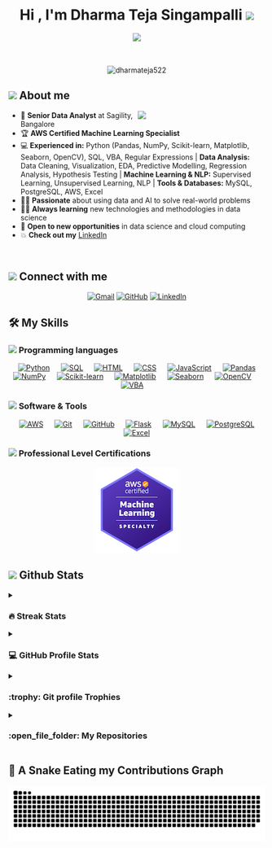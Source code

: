 <h1 align="center">Hi , I'm Dharma Teja Singampalli <img src="https://media.giphy.com/media/hvRJCLFzcasrR4ia7z/giphy.gif" width="35"></h1>
<p align="center">
  <a href="https://github.com/DenverCoder1/readme-typing-svg"><img src="https://readme-typing-svg.herokuapp.com?font=Time+New+Roman&color=%23C8BE25&size=25&center=true&vCenter=true&width=630&height=100&lines=Data+Science+%7C+Machine+Learning+Enthusiast;AWS+Certified+Machine+Learning+Specialist;Python+Developer+%7C+Cloud+Computing+Specialist;Always+learning+new+things"></a>
</p>

<br>

<p align="center"> 
	<img src="https://komarev.com/ghpvc/?username=dharmateja522&label=Profile%20views&color=0047AB&style=plastic?" alt="dharmateja522" height=25px, width=160px/> 
</p>

## <picture><img src = "https://github.com/dharmateja522/dharmateja522/tree/a284ec43867b5e9826aa1e95ec076e907f952483/Images/about_me.gif" width = 50px></picture> About me

<picture> <img align="right" src="https://github.com/dharmateja522/dharmateja522/tree/a284ec43867b5e9826aa1e95ec076e907f952483/Images/Right_Side.gif" width = 250px></picture>

- :office: **Senior Data Analyst** at Sagility, Bangalore
- :trophy: **AWS Certified Machine Learning Specialist**
- :computer: **Experienced in:** Python (Pandas, NumPy, Scikit-learn, Matplotlib, Seaborn, OpenCV), SQL, VBA, Regular Expressions | **Data Analysis:** Data Cleaning, Visualization, EDA, Predictive Modelling, Regression Analysis, Hypothesis Testing | **Machine Learning & NLP:** Supervised Learning, Unsupervised Learning, NLP | **Tools & Databases:** MySQL, PostgreSQL, AWS, Excel
- :technologist: **Passionate** about using data and AI to solve real-world problems
- :student: **Always learning** new technologies and methodologies in data science
- :thinking: **Open to new opportunities** in data science and cloud computing
- :boom: **Check out my** [LinkedIn](https://www.linkedin.com/in/dharma-teja-singampalli-a06916110)

<br>

## <picture> <img src="https://github.com/dharmateja522/dharmateja522/tree/a284ec43867b5e9826aa1e95ec076e907f952483/Images/Connect-with-me.gif" width="100px"> </picture> Connect with me
<p align="center">
	<a href="mailto:dharmateja522@gmail.com"><img img src="https://img.shields.io/badge/gmail-%23EA4335.svg?style=plastic&logo=gmail&logoColor=white" alt="Gmail"/></a>
	<a href="https://github.com/dharmateja522"><img src="https://img.shields.io/badge/github-%23181717.svg?style=plastic&logo=github&logoColor=white" alt="GitHub"/></a>
	<a href="https://www.linkedin.com/in/dharma-teja-singampalli-a06916110/"><img src="https://img.shields.io/badge/linkedin-%230A66C2.svg?style=plastic&logo=linkedin&logoColor=white" alt="LinkedIn"/></a>
</p>

## 🛠️ My Skills

### <picture> <img src = "https://github.com/dharmateja522/dharmateja522/tree/a284ec43867b5e9826aa1e95ec076e907f952483/Images/Programming_Languages.gif" width = 50px>  </picture> Programming languages

<p align="center"> 
  &emsp; 
  <a href="https://www.python.org/" target="_blank"> <img alt="Python" src="https://img.shields.io/badge/Python-%2314354C.svg?style=plastic&logo=python&logoColor=white"></a> 
  &emsp;
  <a href="https://www.sql.com/" target="_blank"><img alt="SQL" src="https://img.shields.io/badge/SQL%20-%23007396.svg?style=plastic&logo=sql&logoColor=white"></a> 
  &emsp;
	<a href="https://www.w3.org/html/" target="_blank"><img alt="HTML" src="https://img.shields.io/badge/HTML5%20-%23E34F26.svg?style=plastic&logo=html5&logoColor=white"></a>
  &emsp;
	<a href="https://www.w3.org/Style/CSS/" target="_blank"><img alt="CSS" src="https://img.shields.io/badge/CSS3%20-%231572B6.svg?style=plastic&logo=css3&logoColor=white"></a>
&emsp;
  <a href="https://developer.mozilla.org/en-US/docs/Web/JavaScript" target="_blank"><img alt="JavaScript" src="https://img.shields.io/badge/JavaScript%20-%23F7DF1E.svg?style=plastic&logo=javascript&logoColor=black"></a>
	&emsp;
	<a href="https://pandas.pydata.org/" target="_blank"><img alt="Pandas" src="https://img.shields.io/badge/Pandas%20-%23150458.svg?style=plastic&logo=pandas&logoColor=white"></a>
&emsp;
<a href="https://numpy.org/" target="_blank"><img alt="NumPy" src="https://img.shields.io/badge/NumPy%20-%23013243.svg?style=plastic&logo=numpy&logoColor=white"></a>
	&emsp;
<a href="https://scikit-learn.org/" target="_blank"><img alt="Scikit-learn" src="https://img.shields.io/badge/Scikit--learn%20-%23F7931E.svg?style=plastic&logo=scikit-learn&logoColor=white"></a>
&emsp;
<a href="https://matplotlib.org/" target="_blank"><img alt="Matplotlib" src="https://img.shields.io/badge/Matplotlib%20-%230000FF.svg?style=plastic&logo=matplotlib&logoColor=white"></a>
&emsp;
<a href="https://seaborn.pydata.org/" target="_blank"><img alt="Seaborn" src="https://img.shields.io/badge/Seaborn%20-%23007396.svg?style=plastic&logo=seaborn&logoColor=white"></a>
&emsp;
<a href="https://opencv.org/" target="_blank"><img alt="OpenCV" src="https://img.shields.io/badge/OpenCV%20-%23FF9933.svg?style=plastic&logo=opencv&logoColor=white"></a>
&emsp;
<a href="https://docs.microsoft.com/en-us/office/vba/api/overview/" target="_blank"><img alt="VBA" src="https://img.shields.io/badge/VBA%20-%23649A44.svg?style=plastic&logo=microsoft&logoColor=white"></a>
&emsp;
</p>

### <picture> <img src = "https://github.com/dharmateja522/dharmateja522/tree/a284ec43867b5e9826aa1e95ec076e907f952483/Images/Software_Tools.gif" width = 50px>  </picture> Software & Tools
 
<p align="center">
  &emsp;
    <a href="#"><img alt="AWS" src="https://img.shields.io/badge/AWS-%23FF9900.svg?style=plastic&logo=amazon-aws&logoColor=white"></a>
  &emsp;
    <a href="#"><img alt="Git" src="https://img.shields.io/badge/Git%20-%23F05033.svg?style=plastic&logo=git&logoColor=white"></a>
  &emsp;
    <a href="#"><img alt="GitHub" src="https://img.shields.io/badge/github-%23181717.svg?style=plastic&logo=github&logoColor=white"></a>
  &emsp;
    <a href="https://flask.palletsprojects.com/" target="_blank"> <img alt="Flask" src="https://img.shields.io/badge/Flask%20-%23000.svg?style=plastic&logo=flask&logoColor=white"></a>
  &emsp;
    <!--<a href="#"><img alt="Google Cloud" src="https://img.shields.io/badge/Google%20Cloud-%234285F4.svg?style=plastic&logo=google-cloud&logoColor=white"></a>-->
	<a href="https://www.mysql.com/" target="_blank"><img alt="MySQL" src="https://img.shields.io/badge/MySQL%20-%234479A1.svg?style=plastic&logo=mysql&logoColor=white"></a>
  &emsp;
	<a href="https://www.postgresql.org/" target="_blank"><img alt="PostgreSQL" src="https://img.shields.io/badge/PostgreSQL%20-%23336791.svg?style=plastic&logo=postgresql&logoColor=white"></a>
  &emsp;
	<a href="https://www.microsoft.com/en-us/microsoft-365/excel" target="_blank"><img alt="Excel" src="https://img.shields.io/badge/Excel%20-%2300A300.svg?style=plastic&logo=microsoft-excel&logoColor=white"></a>

</p>

### <picture> <img src = "https://github.com/dharmateja522/dharmateja522/tree/a284ec43867b5e9826aa1e95ec076e907f952483/Images/Software_Tools.gif" width = 50px>  </picture> Professional Level Certifications

<!--![AWS Image](https://github.com/dharmateja522/dharmateja522/blob/6a6c31d24396aa67bd38f7463a670b99cc10f90c/assets/aws-certified-machine-learning-specialty.png)-->
<p align="center">
  <img src="https://github.com/dharmateja522/dharmateja522/blob/6a6c31d24396aa67bd38f7463a670b99cc10f90c/assets/aws-certified-machine-learning-specialty.png" alt="AWS Image"/>
</p>



## <picture> <img src = "https://github.com/dharmateja522/dharmateja522/tree/a284ec43867b5e9826aa1e95ec076e907f952483/Images/Statistics.gif" width = 50px>  </picture> Github Stats

<details><summary><h3> 🔥 Streak Stats</h3></summary>

----	

<p align="center"><img src="https://github-readme-streak-stats.herokuapp.com/?user=dharmateja522&theme=tokyonight_duo" alt="Dharma Teja's Streak Stats" /></p>

</details>
  
<details><summary><h3>💻 GitHub Profile Stats</h3></summary>

----
	
<p align="center">
    <a href="https://github.com/anuraghazra/github-readme-stats">
	    <img alt="Dharma Teja's Github Stats" src="https://github-readme-stats.vercel.app/api?username=dharmateja522&show_icons=true&count_private=true&locale=en&theme=tokyonight&layout=compact" height="230px"/></a>
	  <img src="https://github-readme-stats.vercel.app/api/top-langs?username=dharmateja522&langs_count=10&show_icons=true&locale=en&theme=tokyonight" alt="Dharma Teja's Top Languages" height="230px"/>
<br/>

  <b>Note:</b> Top languages is only a metric of the languages my public code consists of and doesn't reflect experience or skill level.
  </p>
</details>

<!-- <details><summary><h3>⚡ Recent GitHub Activity</h3></summary> -->

<!-- ---- -->
	
<!-- [![Dharma Teja's github activity graph](https://github-readme-activity-graph.cyclic.app/graph?username=dharmateja522&theme=github)](https://github.com/dharmateja522/github-readme-activity-graph) -->

<!-- </details> -->

<details><summary> <h3> :trophy: Git profile Trophies </h3></summary>

----
	
<p align="center"> <a href="https://github.com/ryo-ma/github-profile-trophy"><img src="https://github-profile-trophy.vercel.app/?username=dharmateja522&theme=flat&no-bg=true&margin-w=15&margin-h=15" alt="Dharma Teja" /></a> </p>


	
</details>


	
<details><summary><h3> :open_file_folder: My Repositories </h3></summary>

----
	
<div>
  <p align="center">
	<a href="https://github.com/dharmateja522/DS-Portfolio">
      		<img src="https://github-readme-stats.vercel.app/api/pin/?username=dharmateja522&repo=DS-Portfolio&theme=tokyonight" alt="DS Portfolio" />
    	</a>
	  <a href="https://github.com/dharmateja522/Machine-Learning">
      		<img src="https://github-readme-stats.vercel.app/api/pin/?username=dharmateja522&repo=Machine-Learning&theme=tokyonight" alt="Machine Learning" />
    	</a>
	<a href="https://github.com/dharmateja522/NLP">
      		<img src="https://github-readme-stats.vercel.app/api/pin/?username=dharmateja522&repo=NLP&theme=tokyonight" alt="NLP" />
    	</a>
	<a href="https://github.com/dharmateja522/Pandas-Cookbook-Second-Edition">
      		<img src="https://github-readme-stats.vercel.app/api/pin/?username=dharmateja522&repo=Pandas-Cookbook-Second-Edition&theme=tokyonight" alt="Pandas Cookbook Second Edition" />
    	</a>
    	<a href="https://github.com/dharmateja522/Data-Visualization">
      		<img src="https://github-readme-stats.vercel.app/api/pin/?username=dharmateja522&repo=Data-Visualization&theme=tokyonight" alt="Data Visualization" />
    	</a>
    	<a href="https://github.com/dharmateja522/Sparkora">
      		<img src="https://github-readme-stats.vercel.app/api/pin/?username=dharmateja522&repo=Sparkora&theme=tokyonight" alt="Sparkora" />
    	</a>
    	<a href="https://github.com/dharmateja522/applied-ml">
      		<img src="https://github-readme-stats.vercel.app/api/pin/?username=dharmateja522&repo=applied-ml&theme=tokyonight" alt="Applied ML" />
    	</a>

	
  </p>
</div>
</details>

## 🐍 A Snake Eating my Contributions Graph
	

![snake gif](https://github.com/dharmateja522/dharmateja522/blob/output/github-contribution-grid-snake.svg)

</br></br>

